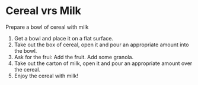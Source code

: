 # Cereal vrs Milk

Prepare a bowl of cereal with milk


1. Get a bowl and place it on a flat surface.
2. Take out the box of cereal, open it and pour an appropriate amount into the bowl.
3. Ask for the frui:
	Add the fruit.
	Add some granola.
5. Take out the carton of milk, open it and pour an appropriate amount over the cereal.
6. Enjoy the cereal with milk!



 
	
